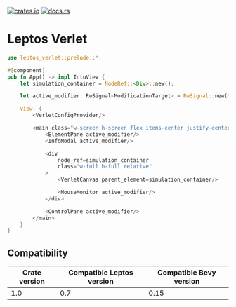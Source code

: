 [![crates.io](https://img.shields.io/crates/v/leptos_verlet.svg)](https://crates.io/crates/leptos_verlet)
[![docs.rs](https://docs.rs/leptos_verlet/badge.svg)](https://docs.rs/leptos_verlet)

# Leptos Verlet

```rust
use leptos_verlet::prelude::*;

#[component]
pub fn App() -> impl IntoView {
    let simulation_container = NodeRef::<Div>::new();

    let active_modifier: RwSignal<ModificationTarget> = RwSignal::new(ModificationTarget::None);

    view! {
        <VerletConfigProvider/>

        <main class="w-screen h-screen flex items-center justify-center overflow-hidden relative">
            <ElementPane active_modifier/>
            <InfoModal active_modifier/>

            <div
                node_ref=simulation_container
                class="w-full h-full relative"
            >
                <VerletCanvas parent_element=simulation_container/>

                <MouseMonitor active_modifier/>
            </div>

            <ControlPane active_modifier/>
        </main>
    }
}
```

## Compatibility

| Crate version | Compatible Leptos version | Compatible Bevy version |
| ------------- | ------------------------- | ----------------------- |
| 1.0           | 0.7                       | 0.15                    |
